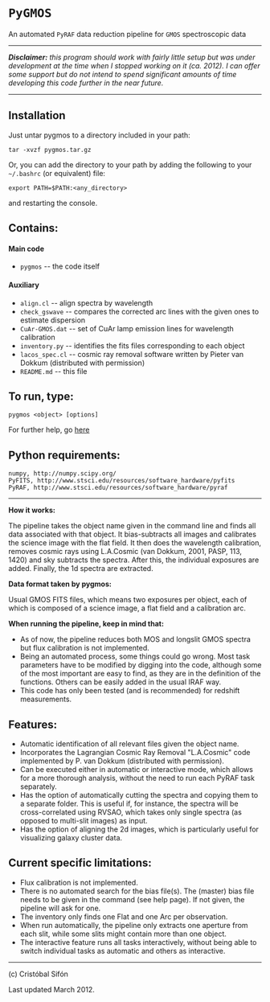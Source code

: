 # `PyGMOS`
An automated `PyRAF` data reduction pipeline for `GMOS` spectroscopic data

---

_**Disclaimer:** this program should work with fairly little setup but was under development at the time
when I stopped working on it (ca. 2012). I can offer some support but do not intend to spend significant
amounts of time developing this code further in the near future._
  
----

## Installation

Just untar pygmos to a directory included in your path:

    tar -xvzf pygmos.tar.gz

Or, you can add the directory to your path by adding the following to your `~/.bashrc` (or equivalent) file:

    export PATH=$PATH:<any_directory>

and restarting the console.

## Contains:

#### Main code

  * `pygmos`               -- the code itself
 
#### Auxiliary
  
  * `align.cl`              -- align spectra by wavelength
  * `check_gswave`          -- compares the corrected arc lines with the given ones to estimate dispersion
  * `CuAr-GMOS.dat`         -- set of CuAr lamp emission lines for wavelength calibration
  * `inventory.py`          -- identifies the fits files corresponding to each object
  * `lacos_spec.cl`         -- cosmic ray removal software written by Pieter van Dokkum (distributed with permission)
  * `README.md`             -- this file

## To run, type:

    pygmos <object> [options]

For further help, go [here](http://www.astro.princeton.edu/~sifon/pygmos/help.html)

## Python requirements:
    numpy, http://numpy.scipy.org/
    PyFITS, http://www.stsci.edu/resources/software_hardware/pyfits
    PyRAF, http://www.stsci.edu/resources/software_hardware/pyraf

----

**How it works:**

The pipeline takes the object name given in the command line and finds
all data associated with that object. It bias-subtracts all images and
calibrates the science image with the flat field. It then does the
wavelength calibration, removes cosmic rays using L.A.Cosmic (van
Dokkum, 2001, PASP, 113, 1420) and sky subtracts the spectra. After
this, the individual exposures are added. Finally, the 1d spectra are
extracted.

**Data format taken by pygmos:**

Usual GMOS FITS files, which means two exposures per object, each of
which is composed of a science image, a flat field and a calibration
arc.

**When running the pipeline, keep in mind that:**

  * As of now, the pipeline reduces both MOS and longslit GMOS spectra
 but flux calibration is not implemented.
  * Being an automated process, some things could go
 wrong. Most task parameters have to be modified by digging into the
 code, although some of the most important are easy to find, as they
 are in the definition of the functions. Others can be easily added
 in the usual IRAF way.
  * This code has only been tested (and is recommended) for redshift
 measurements.

## Features:

  * Automatic identification of all relevant files given the object name.
  * Incorporates the Lagrangian Cosmic Ray Removal "L.A.Cosmic" code
 implemented by P. van Dokkum (distributed with permission).
  * Can be executed either in automatic or interactive mode, which allows
 for a more thorough analysis, without the need to run each PyRAF task
 separately.
  * Has the option of automatically cutting the spectra and copying them
 to a separate folder. This is useful if, for instance, the spectra
 will be cross-correlated using RVSAO, which takes only single spectra
 (as opposed to multi-slit images) as input.
  * Has the option of aligning the 2d images, which is particularly
 useful for visualizing galaxy cluster data.
 
## Current specific limitations:

  * Flux calibration is not implemented.
  * There is no automated search for the bias file(s). The (master)
 bias file needs to be given in the command (see help page). If not
 given, the pipeline will ask for one.
  * The inventory only finds one Flat and one Arc per observation.
  * When run automatically, the pipeline only extracts one aperture from
 each slit, while some slits might contain more than one object.
  * The interactive feature runs all tasks interactively, without being
 able to switch individual tasks as automatic and others as
 interactive. 
 
 
 ---
 
 (c) Cristóbal Sifón
 
 Last updated March 2012.
